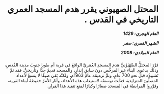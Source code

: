 <h1 dir="rtl">المحتل الصهيوني يقرر هدم المسجد العمري التاريخي في القدس .</h1>

<h5 dir="rtl">العام الهجري:  1429

الشهر القمري: صفر

العام الميلادي: 2008</h5>

<p dir="rtl">قرَّرَ المحتلُّ الصِّهْيَوْنيُّ هدمَ المسجدِ العُمَريَّ الواقعَ في قرية أم طوبا جنوبَ مدينة القُدسِ، وذلك بدعوى البناء غير المرخَّص دونَ سابقِ إنذارٍ، والمسجد قديمٌ جدًّا وتاريخيٌّ، فقد تمَّ تَشييدُه قبلَ نحو 700 عامٍ، وتمَّ ترميمُه عامَ 1963م، ولكنَّه بَقيَ ضيقًا لا يتسعُ لأعداد المصلِّينَ المتزايدةِ، فتمَّت توسعتُه لاستيعاب هذه الأعداد، وأثار الأمرُ حفيظةَ أبناء القرية، وقرَّروا المرابطةَ في المسجد صغارًا وكبارًا لمنع تنفيذ هذا القرارِ.</p></br>
